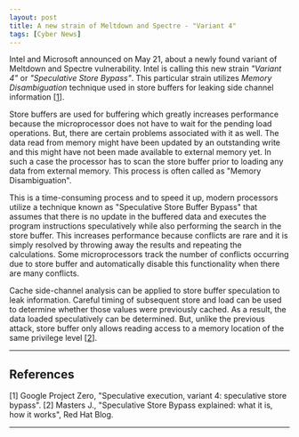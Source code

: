 ```yaml
---
layout: post
title: A new strain of Meltdown and Spectre - "Variant 4"
tags: [Cyber News]
---
```


Intel and Microsoft announced on May 21, about a newly found variant of Meltdown and Spectre vulnerability. Intel is calling this new strain *"Variant 4"* or *"Speculative Store Bypass"*. This particular strain utilizes *Memory Disambiguation* technique used in store buffers for leaking side channel information \[[1]\].

Store buffers are used for buffering which greatly increases performance because the microprocessor does not have to wait for the pending load operations. But, there are certain problems associated with it as well. The data read from memory might have been updated by an outstanding write and this might have not been made available to external memory yet. In such a case the processor has to scan the store buffer prior to loading any data from external memory. This process is often called as "Memory Disambiguation".

This is a time-consuming process and to speed it up, modern processors utilize a technique known as "Speculative Store Buffer Bypass" that assumes that there is no update in the buffered data and executes the program instructions speculatively while also performing the search in the store buffer. This increases performance because conflicts are rare and it is simply resolved by throwing away the results and repeating the calculations. Some microprocessors track the number of conflicts occurring due to store buffer and automatically disable this functionality when there are many conflicts.

Cache side-channel analysis can be applied to store buffer speculation to leak information. Careful timing of subsequent store and load can be used to determine whether those values were previously cached. As a result, the data loaded speculatively can be determined. But, unlike the previous attack, store buffer only allows reading access to a memory location of the same privilege level \[[2]\].

---

## References
\[1\] Google Project Zero, "Speculative execution, variant 4: speculative store bypass".
\[2\] Masters J., "Speculative Store Bypass explained: what it is, how it works", Red Hat Blog.

[1]: https://bugs.chromium.org/p/project-zero/issues/detail?id=1528 "speculative execution, variant 4: speculative store bypass"
[2]: https://www.redhat.com/en/blog/speculative-store-bypass-explained-what-it-how-it-works "Speculative Store Bypass explained: what it is, how it works"
---
